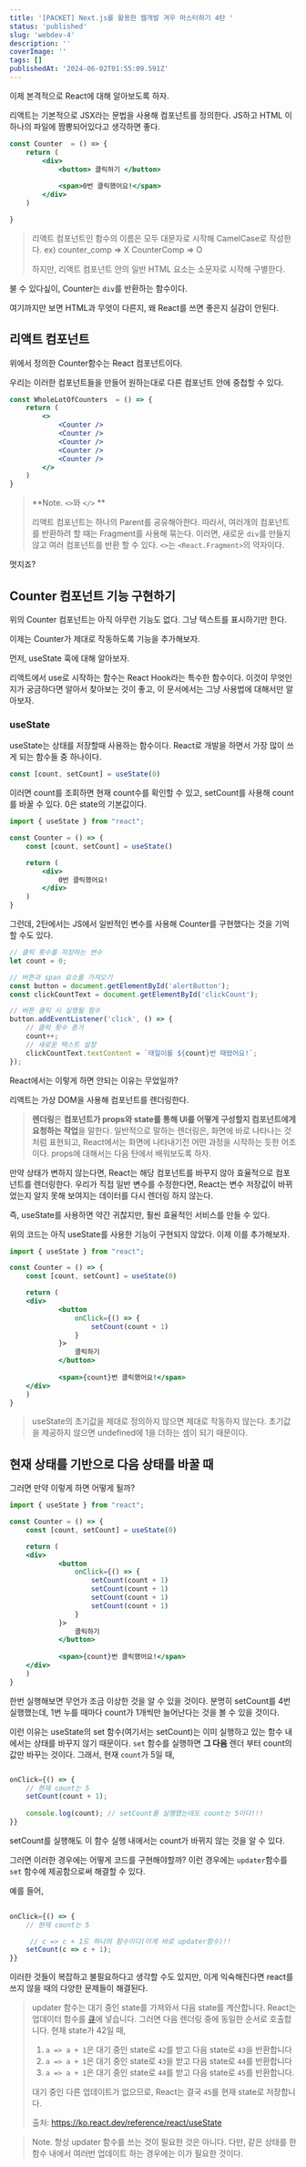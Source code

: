 ```yaml
---
title: '[PACKET] Next.js를 활용한 웹개발 겨우 마스터하기 4탄 '
status: 'published'
slug: 'webdev-4'
description: ''
coverImage: ''
tags: []
publishedAt: '2024-06-02T01:55:09.591Z'
---
```




이제 본격적으로 React에 대해 알아보도록 하자. 

리액트는 기본적으로 JSX라는 문법을 사용해 컴포넌트를 정의한다. JS하고 HTML 이 하나의 파일에 짬뽕되어있다고 생각하면 좋다. 

```jsx
const Counter  = () => {
	return (
		<div>
			<button> 클릭하기 </button>
	
			<span>0번 클릭했어요!</span>
		</div>
	)

}

```

> 리액트 컴포넌트인 함수의 이름은 모두 대문자로 시작해 CamelCase로 작성한다. 
>ex) counter_comp => X
>CounterComp => O
>
>하지만, 리액트 컴포넌트 안의 일반 HTML 요소는 소문자로 시작해 구별한다.


불 수 있다싶이, Counter는 `div`를 반환하는 함수이다. 

여기까지만 보면 HTML과 무엇이 다른지, 왜 React를 쓰면 좋은지 실감이 안된다. 


## 리액트 컴포넌트
위에서 정의한 Counter함수는 React 컴포넌트이다. 

우리는 이러한 컴포넌트들을 만들어 원하는대로 다른 컴포넌트 안에 중첩할 수 있다. 

```jsx
const WholeLotOfCounters  = () => {
	return (
		<>
			<Counter /> 
			<Counter /> 
			<Counter /> 
			<Counter /> 
			<Counter /> 
		</>
	)
}

```

> **Note. `<>`와 `</>` **
> 
> 리액트 컴포넌트는 하나의 Parent를 공유해아한다. 따라서, 여러개의 컴포넌트를 반환하려 할 때는 Fragment를 사용해 묶는다. 이러면, 새로운 `div`를 만들지 않고 여러 컴포넌트를 반환 할 수 있다. `<>`는 `<React.Fragment>`의 약자이다.

멋지죠?


## Counter 컴포넌트 기능 구현하기

위의 Counter 컴포넌트는 아직 아무런 기능도 없다. 그냥 텍스트를 표시하기만 한다. 

이제는 Counter가 제대로 작동하도록 기능을 추가해보자. 

먼저, useState 훅에 대해 알아보자. 

리액트에서 use로 시작하는 함수는 React Hook라는 특수한 함수이다. 이것이 무엇인지가 궁금하다면 알아서 찾아보는 것이 좋고, 이 문서에서는 그냥 사용법에 대해서만 알아보자. 

### useState

useState는 상태를 저장할때 사용하는 함수이다. React로 개발을 하면서 가장 많이 쓰게 되는 함수들 중 하나이다. 

```jsx
const [count, setCount] = useState(0)
```

이러면 count를 조회하면 현재 count수를 확인할 수 있고, setCount를 사용해 count를 바꿀 수 있다.
0은 state의 기본값이다. 


```jsx
import { useState } from "react";

const Counter = () => {
	const [count, setCount] = useState()

	return (
		<div>
			0번 클릭했어요!
		</div>
	)
}
```

그런데, 2탄에서는 JS에서 일반적인 변수를 사용해 Counter를 구현했다는 것을 기억할 수도 있다.

```js
// 클릭 횟수를 저장하는 변수
let count = 0;

// 버튼과 span 요소를 가져오기
const button = document.getElementById('alertButton');
const clickCountText = document.getElementById('clickCount');

// 버튼 클릭 시 실행될 함수
button.addEventListener('click', () => {
	// 클릭 횟수 증가
	count++;
	// 새로운 텍스트 설정
	clickCountText.textContent = `태일이를 ${count}번 때렸어요!`;
});
```

React에서는 이렇게 하면 안되는 이유는 무었일까?

리액트는 가상 DOM을 사용해 컴포넌트를 렌더링한다. 

> **렌더링**은  **컴포넌트가 props와 state를 통해 UI를 어떻게 구성할지 컴포넌트에게 요청하는 작업**을 말한다. 일반적으로 말하는 렌더링은, 화면에 바로 나타나는 것처럼 표현되고, React에서는 화면에 나타내기전 어떤 과정을 시작하는 듯한 어조이다. props에 대해서는 다음 탄에서 배워보도록 하자. 
> 
만약 상태가 변하지 않는다면, React는 해당 컴포넌트를 바꾸지 않아 효율적으로 컴포넌트를 렌더링한다. 
우리가 직접 일반 변수를 수정한다면, React는 변수 저장값이 바뀌었는지 알지 못해 보여지는 데이터를 다시 렌더링 하지 않는다. 

즉, useState를 사용하면 약간 귀찮지만, 훨씬 효율적인 서비스를 만들 수 있다. 

위의 코드는 아직 useState를 사용한 기능이 구현되지 않았다. 이제 이를 추가해보자.


```jsx
import { useState } from "react";

const Counter = () => {
	const [count, setCount] = useState(0)

	return (
	<div>
			<button 
				onClick={() => {
					setCount(count + 1)
				}
			}> 
				클릭하기 
			</button>
	
			<span>{count}번 클릭했어요!</span>
	</div>
	)
}
```

> useState의 초기값을 제대로 정의하지 않으면 제대로 작동하지 않는다. 
> 초기값을 제공하지 않으면 undefined에 1을 더하는 셈이 되기 때문이다. 


## 현재 상태를 기반으로 다음 상태를 바꿀 때

그러면 만약 이렇게 하면 어떻게 될까?

```jsx
import { useState } from "react";

const Counter = () => {
	const [count, setCount] = useState(0)

	return (
	<div>
			<button 
				onClick={() => {
					setCount(count + 1)
					setCount(count + 1)
					setCount(count + 1)
					setCount(count + 1)
				}
			}> 
				클릭하기 
			</button>
	
			<span>{count}번 클릭했어요!</span>
	</div>
	)
}
```

한번 실행해보면 무언가 조금 이상한 것을 알 수 있을 것이다. 분명히 setCount를 4번 실행했는데, 1번 누를 때마다 count가 1개씩만 늘어난다는 것을 볼 수 있을 것이다.

이런 이유는 useState의 set 함수(여기서는 setCount)는 이미 실행하고 있는 함수 내에서는 상태를 바꾸지 않기 때문이다. `set` 함수를 실행하면 **그 다음** 렌더 부터 count의 값만 바꾸는 것이다. 그래서, 현재 `count`가 5일 때,

```jsx

onClick={() => {  
	// 현재 count는 5
	setCount(count + 1);
	  
	console.log(count); // setCount를 실행했는데도 count는 5이다!!!  
}} 
```
setCount를 실행해도 이 함수 실행 내에서는 count가 바뀌지 않는 것을 알 수 있다. 

그러면 이러한 경우에는 어떻게 코드를 구현해야할까? 
이런 경우에는 `updater`함수를 `set` 함수에 제공함으로써 해결할 수 있다. 

예를 들어, 
```jsx
	
onClick={() => {  
	// 현재 count는 5

	 // c => c + 1도 하나의 함수이다(이게 바로 updater함수)!!
	setCount(c => c + 1);
}} 

```

이러한 것들이 복잡하고 불필요하다고 생각할 수도 있지만, 이게 익숙해진다면 react를 쓰지 않을 때의 다양한 문제들이 해결된다.

> updater 함수는 대기 중인 state를 가져와서 다음 state를 계산합니다.
> React는 업데이터 함수를 [큐](https://ko.react.dev/learn/queueing-a-series-of-state-updates)에 넣습니다. 그러면 다음 렌더링 중에 동일한 순서로 호출합니다.  현재 state가 42일 때,
> 1. `a => a + 1`은 대기 중인 state로 `42`를 받고 다음 state로 `43`을 반환합니다
> 2. `a => a + 1`은 대기 중인 state로 `43`을 받고 다음 state로 `44`를 반환합니다
> 3. `a => a + 1`은 대기 중인 state로 `44`를 받고 다음 state로 `45`를 반환합니다.
> 
> 대기 중인 다른 업데이트가 없으므로, React는 결국 `45`를 현재 state로 저장합니다.
> 
> 출처: https://ko.react.dev/reference/react/useState

> Note. 항상 updater 함수를 쓰는 것이 필요한 것은 아니다. 다만, 같은 상태를 한 함수 내에서 여러번 업데이트 하는 경우에는 이가 필요한 것이다.




